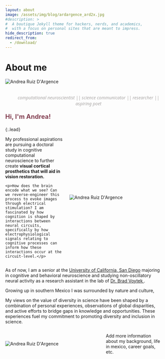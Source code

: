 ```yaml
---
layout: about
image: /assets/img/blog/ardargence_ard2x.jpg
#description: >
#  A boutique Jekyll theme for hackers, nerds, and academics,
#  with a focus on personal sites that are meant to impress.
hide_description: true
redirect_from:
  - /download/
---
```


# About me

<img alt="Andrea Ruiz D'Argence" src="https://andyrdar.github.io/assets/img/blog/ardargence_collage25px.png" style="max-width: 100%;" />
<p style="margin-left:5%; text-align: center; color: #AAA7A6; font-style: italic; font-family: 'Segoe UI';">
  <br>computational neuroscientist || science communicator || researcher || aspiring poet <br>
</p>

<p style="color: #833F51; font-weight:bold; font-size:20">Hi, I'm Andrea!</p>
{:.lead}

<!--author-->

<div style="display: flex; align-items: center;">
  <div style="flex: 1;">
    <p>My professional aspirations are pursuing a doctoral study in cognitive computational neuroscience to further create <b>visual cortical prosthetics that will aid in vision restoration.</b></p>
    
    <p>How does the brain encode what we see? Can we reverse-engineer this process to evoke images through electrical stimulation? I am fascinated by how cognition is shaped by interactions between neural circuits, specifically by how electrophysiological signals relating to cognitive processes can inform how these interactions occur at the circuit-level.</p>
  </div>
  <div style="flex: 0 0 300px; margin-left: 20px;">
    <img src="https://andyrdar.github.io/assets/img/blog/ardargence_ard2x.jpg" alt="Andrea Ruiz D'Argence" style="max-width: 80%;">
  </div>
</div>

As of now, I am a senior at the <a href="https://cogsci.ucsd.edu/undergraduates/major/cbn.html" target="_blank" rel="noopener noreferrer">University of California, San Diego</a> majoring in cognitive and behavioral neuroscience and studying non-oscillatory neural activity as a research assistant in the lab of <a href="https://voyteklab.com/" target="_blank" rel="noopener noreferrer"> Dr. Brad Voytek </a>.

Growing up in southern Mexico I was surrounded by nature and culture, 

 <!-- ![Screenshot](assets/img/blog/ardargence_ard2x.jpg){:.lead width="537" height="806" loading="lazy"} -->

My views on the value of diversity in science have been shaped by a combination of personal experiences, observations of global disparities, and active efforts to bridge gaps in knowledge and opportunities. These experiences fuel my commitment to promoting diversity and inclusion in science.

<div style="display: flex; align-items: center;">
  <div style="flex: 0 0 300px; margin-right: 20px;">
    <img src="https://andyrdar.github.io/assets/img/blog/ardargence_hs2.JPG" alt="Andrea Ruiz D'Argence" style="max-width: 80%;">
  </div>
  <div style="flex: 1;">
    <p>Add more information about my background, life in mexico, career goals, etc.</p>
  </div>
</div> 